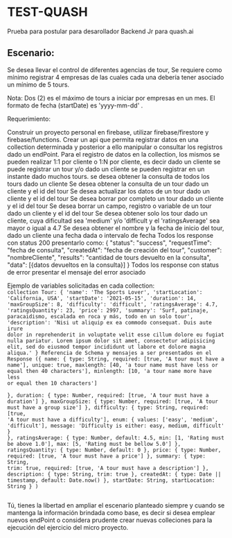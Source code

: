 # TEST-QUASH
Prueba para postular para desarollador Backend Jr para quash.ai

<h2>Escenario:</h2>

Se desea llevar el control de diferentes agencias de tour, Se requiere como mínimo registrar 4 empresas de las cuales cada una debería tener asociado un mínimo de 5 tours.

 

Nota: Dos (2) es el máximo de tours a iniciar por empresas en un mes. El formato de fecha (startDate)  es 'yyyy-mm-dd' .

 

Requerimiento: 

Construir un proyecto personal en firebase, utilizar firebase/firestore y firebase/functions.
Crear un api que permita registrar datos en una collection determinada y posterior a ello manipular o consultar los registros dado un endPoint.
Para el registro de datos en la collection, los mismos se pueden realizar 1:1 por cliente o 1:N por cliente, es decir dado un cliente se puede registrar un tour y/o dado un cliente se pueden registrar en un instante dado muchos tours.
se desea obtener la consulta de todos los tours dado un cliente
Se desea obtener la consulta de un tour dado un cliente y el id del tour
Se desea actualizar los datos de un tour dado un cliente y el id del tour 
Se desea borrar por completo un tour dado un cliente  y el id del tour
Se desea borrar un campo, registro o variable de un tour  dado un cliente  y el id del tour 
Se desea obtener solo los tour dado un cliente, cuya dificultad  sea  'medium' y/o 'difficult y el 'ratingsAverage' sea mayor o igual a 4.7
Se desea obtener el nombre y la fecha de inicio del tour,  dado un cliente una fecha dada o intervalo de fecha
Todos los response con status 200 presentarlo como: 
{
"status": "success",
"requestTime": "fecha de consulta",
"createdAt": "fecha de creación del tour",
"customer": "nombreCliente",
"results": "cantidad de tours devuelto en la consulta",
"data": [{datos devueltos en la consulta}] 
}
Todos los response con status de error presentar el mensaje del error asociado 
 

Ejemplo de variables solicitadas en cada collection:
<code>
   collection Tour:
  {
      'name': 'The Sports Lover',
      'startLocation': 'California, USA',
      'startDate': '2021-05-15',
      'duration': 14,
      'maxGroupSize': 8,
      'difficulty': 'difficult',
      'ratingsAverage': 4.7,
      'ratingsQuantity': 23,
      'price': 2997,
      'summary':  'Surf, patinaje, paracaidismo, escalada en roca y más, todo en un solo tour',
      'description':  'Nisi ut aliquip ex ea commodo consequat. Duis aute irure dolor in reprehenderit in voluptate velit esse cillum dolore eu fugiat nulla pariatur. Lorem ipsum dolor sit amet, consectetur adipisicing elit, sed do eiusmod tempor incididunt ut labore et dolore magna aliqua.'
} 
Referencia de Schema y mensajes a ser presentados en el Response 
     ({
        name: {
            type: String,
            required: [true, 'A tour must have a name'],
            unique: true,
            maxlength: [40, 'a tour name must have less or equal then 40 characters'],
            minlength: [10, 'a tour name more have less or equal then 10 characters']            
        },
        duration: {
            type: Number,
            required: [true, 'A tour must have a duration']
        },
        maxGroupSize: {
            type: Number,
            required: [true, 'A tour must have a group size']
        },
        difficulty: {
            type: String,
            required: [true, 'A tour must have a difficulty'],
            enum: {
                values: ['easy', 'medium', 'difficult'],
                message: 'Difficulty is either: easy, medium, difficult'
            }
        },
        ratingsAverage: {
            type: Number,
            default: 4.5,
            min: [1, 'Rating must be above 1.0'],
            max: [5, 'Rating must be bellow 5.0']
        },
        ratingsQuantity: {
            type: Number,
            default: 0
        },
        price: {
            type: Number,
            required: [true, 'A tour must have a price']
        },
        summary: {
            type: String,
            trim: true,
            required: [true, 'A tour must have a description']
        },
        description: {
            type: String,
            trim: true
        },
        createdAt: {
            type: Date || timestamp,
            default: Date.now()
        },
        startDate: String,
        startLocation: String
    }
)  
</code>

Tú, tienes la libertad en ampliar el escenario planteado siempre y cuando se mantenga la información brindada como base, es decir si desea emplear nuevos endPoint o considera prudente crear nuevas colleciones para la ejecución del ejercicio del micro proyecto.
